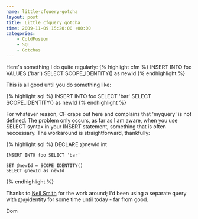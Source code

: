 ```yaml
--- 
name: little-cfquery-gotcha
layout: post
title: Little cfquery gotcha
time: 2009-11-09 15:20:00 +00:00
categories:
    - ColdFusion
    - SQL
    - Gotchas
---
```

Here's something I do quite regularly:
{% highlight cfm %}
<cfquery name="myquery" datasource="dsn">
	INSERT INTO foo VALUES ('bar')
	SELECT SCOPE_IDENTITY() as newId
</cfquery>
{% endhighlight %}

This is all good until you do something like:

{% highlight sql %}
<cfquery name="myquery" datasource="dsn">
	INSERT INTO foo SELECT 'bar'
	SELECT SCOPE_IDENTITY() as newId
</cfquery>
<cfset dosomethingwith = myquery.newId />
{% endhighlight %}

For whatever reason, CF craps out here and complains that 'myquery' is not defined. The problem only occurs, as far as I am aware, when you use SELECT syntax in your INSERT statement, something that is often neccessary. The workaround is straightforward, thankfully:

{% highlight sql %}
<cfquery name="myquery" datasource="dsn">
	DECLARE @newId int
	
	INSERT INTO foo SELECT 'bar'
	
	SET @newId = SCOPE_IDENTITY()
	SELECT @newId as newId
</cfquery>
<cfset dosomethingwith = myquery.newId />
{% endhighlight %}

Thanks to <a href="http://fusionteam.co.uk/blog/">Neil Smith</a> for the work around; I'd been using a separate query with @@identity for some time until today - far from good.

Dom
